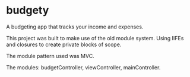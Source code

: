 # budgety

A budgeting app that tracks your income and expenses.

This project was built to make use of the old module system. Using IIFEs and closures to create private blocks of scope.

The module pattern used was MVC.

The modules: budgetController, viewController, mainController.
